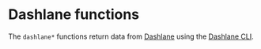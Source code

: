 # Dashlane functions

The `dashlane*` functions return data from [Dashlane](https://dashlane.com)
using the [Dashlane CLI](https://github.com/Dashlane/dashlane-cli).
